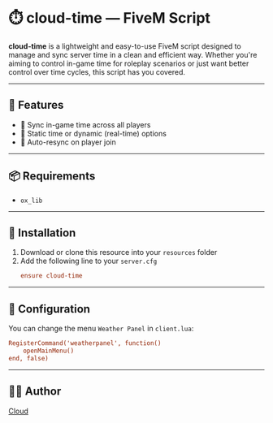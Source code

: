 # ⏱️ cloud-time — FiveM Script

**cloud-time** is a lightweight and easy-to-use FiveM script designed to manage and sync server time in a clean and efficient way. Whether you're aiming to control in-game time for roleplay scenarios or just want better control over time cycles, this script has you covered.

---

## 🚀 Features

- 🌄 Sync in-game time across all players
- 🌙 Static time or dynamic (real-time) options
- 🔄 Auto-resync on player join

---

## 📦 Requirements

- `ox_lib`

---

## 📁 Installation

1. Download or clone this resource into your `resources` folder
2. Add the following line to your `server.cfg` 
   ```cfg
   ensure cloud-time
   ```

---

## 🔧 Configuration

You can change the menu `Weather Panel` in `client.lua`:

```cfg
RegisterCommand('weatherpanel', function()
    openMainMenu()
end, false)
```

---

## 🧑‍💻 Author

[Cloud](https://github.com/Comethruuu)